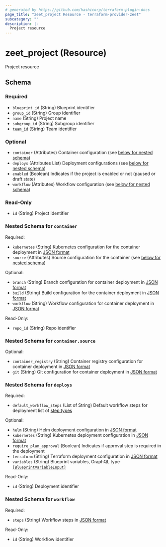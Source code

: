 ```yaml
---
# generated by https://github.com/hashicorp/terraform-plugin-docs
page_title: "zeet_project Resource - terraform-provider-zeet"
subcategory: ""
description: |-
  Project resource
---
```


# zeet_project (Resource)

Project resource



<!-- schema generated by tfplugindocs -->
## Schema

### Required

- `blueprint_id` (String) Blueprint identifier
- `group_id` (String) Group identifier
- `name` (String) Project name
- `subgroup_id` (String) Subgroup identifier
- `team_id` (String) Team identifier

### Optional

- `container` (Attributes) Container configuration (see [below for nested schema](#nestedatt--container))
- `deploys` (Attributes List) Deployment configurations (see [below for nested schema](#nestedatt--deploys))
- `enabled` (Boolean) Indicates if the project is enabled or not (paused or draft state)
- `workflow` (Attributes) Workflow configuration (see [below for nested schema](#nestedatt--workflow))

### Read-Only

- `id` (String) Project identifier

<a id="nestedatt--container"></a>
### Nested Schema for `container`

Required:

- `kubernetes` (String) Kubernetes configuration for the container deployment in [JSON format](https://docs.zeet.co/0.1.0/graphql/inputs/resource-kubernetes-input/)
- `source` (Attributes) Source configuration for the container (see [below for nested schema](#nestedatt--container--source))

Optional:

- `branch` (String) Branch configuration for container deployment in [JSON format](https://docs.zeet.co/0.1.0/graphql/inputs/resource-branch-input/)
- `build` (String) Build configuration for the container deployment in [JSON format](https://docs.zeet.co/0.1.0/graphql/inputs/resource-build-input/)
- `workflow` (String) Workflow configuration for container deployment in [JSON format](https://docs.zeet.co/0.1.0/graphql/inputs/resource-workflow-input/)

Read-Only:

- `repo_id` (String) Repo identifier

<a id="nestedatt--container--source"></a>
### Nested Schema for `container.source`

Optional:

- `container_registry` (String) Container registry configuration for container deployment in [JSON format](https://docs.zeet.co/0.1.0/graphql/inputs/container-registry-source-input/)
- `git` (String) Git configuration for container deployment in [JSON format](https://docs.zeet.co/0.1.0/graphql/inputs/git-source-input/)



<a id="nestedatt--deploys"></a>
### Nested Schema for `deploys`

Required:

- `default_workflow_steps` (List of String) Default workflow steps for deployment list of [step types](https://docs.zeet.co/graphql/enums/blueprint-driver-workflow-step-action/)

Optional:

- `helm` (String) Helm deployment configuration in [JSON format](https://docs.zeet.co/graphql/inputs/deployment-configuration-kubernetes-helm-input/)
- `kubernetes` (String) Kubernetes deployment configuration in [JSON format](https://docs.zeet.co/graphql/inputs/deployment-configuration-kubernetes-input/)
- `require_plan_approval` (Boolean) Indicates if approval step is required in the deployment
- `terraform` (String) Terraform deployment configuration in [JSON format](https://docs.zeet.co/graphql/inputs/deployment-configuration-terraform-input/)
- `variables` (String) Blueprint variables, GraphQL type [`[BlueprintVariableInput]`](https://docs.zeet.co/graphql/inputs/blueprint-variable-input/)

Read-Only:

- `id` (String) Deployment identifier


<a id="nestedatt--workflow"></a>
### Nested Schema for `workflow`

Required:

- `steps` (String) Workflow steps in [JSON format](https://docs.zeet.co/graphql/objects/workflow-step-definition/)

Read-Only:

- `id` (String) Workflow identifier
